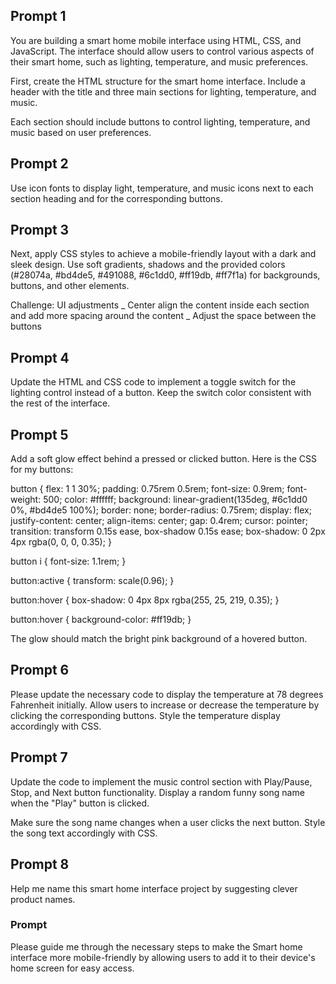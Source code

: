 ## Prompt 1

You are building a smart home mobile interface using HTML, CSS, and JavaScript.
The interface should allow users to control various aspects of their smart home,
such as lighting, temperature, and music preferences.

First, create the HTML structure for the smart home interface.
Include a header with the title and three main sections for lighting,
temperature, and music.

Each section should include buttons to control lighting, temperature,
and music based on user preferences.

## Prompt 2

Use icon fonts to display light, temperature, and music icons next to
each section heading and for the corresponding buttons.

## Prompt 3

Next, apply CSS styles to achieve a mobile-friendly layout with a
dark and sleek design. Use soft gradients, shadows and the provided colors
(#28074a, #bd4de5, #491088, #6c1dd0, #ff19db, #ff7f1a) for
backgrounds, buttons, and other elements.

Challenge: UI adjustments
_ Center align the content inside each section
and add more spacing around the content
_ Adjust the space between the buttons

## Prompt 4

Update the HTML and CSS code to implement a toggle switch for
the lighting control instead of a button. Keep the switch color
consistent with the rest of the interface.

## Prompt 5

Add a soft glow effect behind a pressed or clicked button. Here is the CSS for my buttons:

button {
flex: 1 1 30%;
padding: 0.75rem 0.5rem;
font-size: 0.9rem;
font-weight: 500;
color: #ffffff;
background: linear-gradient(135deg, #6c1dd0 0%, #bd4de5 100%);
border: none;
border-radius: 0.75rem;
display: flex;
justify-content: center;
align-items: center;
gap: 0.4rem;
cursor: pointer;
transition: transform 0.15s ease, box-shadow 0.15s ease;
box-shadow: 0 2px 4px rgba(0, 0, 0, 0.35);
}

button i {
font-size: 1.1rem;
}

button:active {
transform: scale(0.96);
}

button:hover {
box-shadow: 0 4px 8px rgba(255, 25, 219, 0.35);
}

button:hover {
background-color: #ff19db;
}

The glow should match the bright pink background of a hovered button.

## Prompt 6

Please update the necessary code to display the temperature at
78 degrees Fahrenheit initially. Allow users to increase or decrease
the temperature by clicking the corresponding buttons.
Style the temperature display accordingly with CSS.

## Prompt 7

Update the code to implement the music control section with
Play/Pause, Stop, and Next button functionality. Display a
random funny song name when the "Play" button is clicked.

Make sure the song name changes when a user clicks the next button.
Style the song text accordingly with CSS.

## Prompt 8

Help me name this smart home interface project by suggesting clever product names.

### Prompt

Please guide me through the necessary steps to make the Smart home interface more mobile-friendly by allowing users to add it to their device's home screen for easy access.
